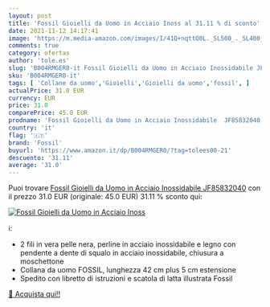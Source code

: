 ```yaml
---
layout: post
title: 'Fossil Gioielli da Uomo in Acciaio Inoss al 31.11 % di sconto'
date: 2021-11-12 14:17:41
image: 'https://m.media-amazon.com/images/I/41Q+nqttO0L._SL500_._SL400_.jpg'
comments: true
category: ofertas
author: 'tole.es'
slug: 'B004RMGER0-it Fossil Gioielli da Uomo in Acciaio Inossidabile JF85832040'
sku: 'B004RMGER0-it'
tags: [ 'Collane da uomo','Gioielli','Gioielli da uomo','fossil', ]
actualPrice: 31.0 EUR
currency: EUR
price: 31.0
comparePrice: 45.0 EUR
prodname: 'Fossil Gioielli da Uomo in Acciaio Inossidabile  JF85832040'
country: 'it'
flag: '🇮🇹'
brand: 'Fossil'
buyurl: 'https://www.amazon.it/dp/B004RMGER0/?tag=tolees00-21'
descuento: '31.11'
average: '31.0'
---
```


Puoi trovare [Fossil Gioielli da Uomo in Acciaio Inossidabile  JF85832040](https://www.amazon.it/dp/B004RMGER0/?tag=tolees00-21) con il prezzo 31.0 EUR (originale: 45.0 EUR) 31.11 % sconto qui:

[![Fossil Gioielli da Uomo in Acciaio Inoss](https://m.media-amazon.com/images/I/41Q+nqttO0L._SL500_._SL400_.jpg)](https://www.amazon.it/dp/B004RMGER0/?tag=tolees00-21)

ℹ️:

- 2 fili in vera pelle nera, perline in acciaio inossidabile e legno con pendente a dente di squalo in acciaio inossidabile, chiusura a moschettone
- Collana da uomo FOSSIL, lunghezza 42 cm plus 5 cm estensione
- Spedito con libretto di istruzioni e scatola di latta illustrata Fossil

[🛒 Acquista qui!!](https://www.amazon.it/dp/B004RMGER0/?tag=tolees00-21)
